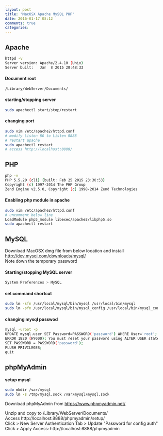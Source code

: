 ```yaml
---
layout: post
title: "MacOSX Apache MySQL PHP"
date: 2016-01-17 08:12
comments: true
categories: 
---
```

## Apache

````sh
httpd -v
Server version: Apache/2.4.10 (Unix)
Server built:   Jan  8 2015 20:48:33
````

#### Document root

````sh
/Library/WebServer/Documents/
````

#### starting/stopping server

```sh
sudo apachectl start/stop/restart
```

#### changing port

````sh
sudo vim /etc/apache2/httpd.conf
# modify Listen 80 to Listen 8888
# restart apache
sudo apachectl restart
# access http://localhost:8888/
````

## PHP

```` sh
php -v
PHP 5.5.20 (cli) (built: Feb 25 2015 23:30:53) 
Copyright (c) 1997-2014 The PHP Group
Zend Engine v2.5.0, Copyright (c) 1998-2014 Zend Technologies
````

#### Enabling php module in apache

````sh
sudo vim /etc/apache2/httpd.conf
# uncomment below line
LoadModule php5_module libexec/apache2/libphp5.so
sudo apachectl restart
````

## MySQL

Download MacOSX dmg file from below location and install http://dev.mysql.com/downloads/mysql/   
Note down the temporary password

#### Starting/stopping MySQL server
````sh
System Preferences > MySQL
````

#### set command shortcut
````sh
sudo ln -sfn /usr/local/mysql/bin/mysql /usr/local/bin/mysql
sudo ln -sfn /usr/local/mysql/bin/mysql_config /usr/local/bin/mysql_config
````

#### changing mysql passwod
````sh
mysql -uroot -p
UPDATE mysql.user SET Password=PASSWORD('password') WHERE User='root';
ERROR 1820 (HY000): You must reset your password using ALTER USER statement before executing this statement.
SET PASSWORD = PASSWORD('password');
FLUSH PRIVILEGES; 
quit
````


## phpMyAdmin

#### setup mysql 
````sh
sudo mkdir /var/mysql
sudo ln -s /tmp/mysql.sock /var/mysql/mysql.sock
````

Download phpMyAdmin from https://www.phpmyadmin.net/ 

Unzip and copy to /Library/WebServer/Documents/  
Access http://localhost:8888/phpmyadmin/setup/  
Click > New Server
Authentication Tab > Update "Password for config auth"  
Click > Apply
Access: http://localhost:8888/phpmyadmin  

